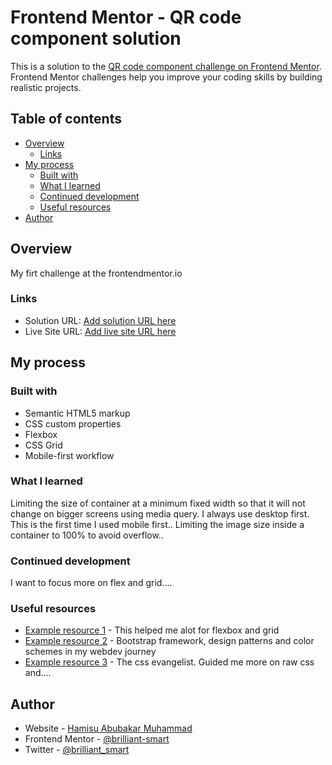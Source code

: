 # Frontend Mentor - QR code component solution

This is a solution to the [QR code component challenge on Frontend Mentor](https://www.frontendmentor.io/challenges/qr-code-component-iux_sIO_H). Frontend Mentor challenges help you improve your coding skills by building realistic projects.

## Table of contents

- [Overview](#overview)
  - [Links](#links)
- [My process](#my-process)
  - [Built with](#built-with)
  - [What I learned](#what-i-learned)
  - [Continued development](#continued-development)
  - [Useful resources](#useful-resources)
- [Author](#author)

## Overview

My firt challenge at the frontendmentor.io

### Links

- Solution URL: [Add solution URL here](https://github.com/brilliant-smart/qr-code-component.git)
- Live Site URL: [Add live site URL here](https://brilliant-smart.github.io/qr-code-component/)

## My process

### Built with

- Semantic HTML5 markup
- CSS custom properties
- Flexbox
- CSS Grid
- Mobile-first workflow

### What I learned

Limiting the size of container at a minimum fixed width so that it will not change on bigger screens using media query. I always use desktop first. This is the first time I used mobile first..
Limiting the image size inside a container to 100% to avoid overflow..

### Continued development

I want to focus more on flex and grid....

### Useful resources

- [Example resource 1](https://www.traversymedia.com/) - This helped me alot for flexbox and grid
- [Example resource 2](https://www.londonappbrewery.com/) - Bootstrap framework, design patterns and color schemes in my webdev journey
- [Example resource 3](https://www.kevinpowell.co/) - The css evangelist. Guided me more on raw css and....

## Author

- Website - [Hamisu Abubakar Muhammad](https://www.your-site.com)
- Frontend Mentor - [@brilliant-smart](https://www.frontendmentor.io/profile/brilliant-smart)
- Twitter - [@brilliant_smart](https://twitter.com/brilliant_smart)

